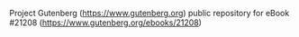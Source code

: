 Project Gutenberg (https://www.gutenberg.org) public repository for eBook #21208 (https://www.gutenberg.org/ebooks/21208)
